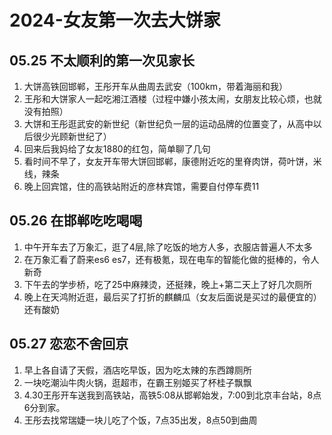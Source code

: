 # 2024-女友第一次去大饼家

## 05.25 不太顺利的第一次见家长

1. 大饼高铁回邯郸，王彤开车从曲周去武安（100km，带着海丽和我）
2. 王彤和大饼家人一起吃湘江酒楼（过程中嫌小孩太闹，女朋友比较心烦，也就没有拍照）
3. 大饼和王彤逛武安的新世纪（新世纪负一层的运动品牌的位置变了，从高中以后很少光顾新世纪了）
4. 回来后我妈给了女友1880的红包，简单聊了几句
5. 看时间不早了，女友开车带大饼回邯郸，康德附近吃的里脊肉饼，荷叶饼，米线，辣条
6. 晚上回宾馆，住的高铁站附近的彦林宾馆，需要自付停车费11


## 05.26 在邯郸吃吃喝喝

1. 中午开车去了万象汇，逛了4层,除了吃饭的地方人多，衣服店普遍人不太多
2. 在万象汇看了蔚来es6 es7，还有极氪，现在电车的智能化做的挺棒的，令人新奇
3. 下午去的学步桥，吃了25中麻辣烫，还挺辣，晚上+第二天上了好几次厕所
4. 晚上在天鸿附近逛，最后买了打折的麒麟瓜（女友后面说是买过的最便宜的）还有酸奶


## 05.27 恋恋不舍回京

1. 早上各自请了天假，酒店吃早饭，因为吃太辣的东西蹲厕所
2. 一块吃潮汕牛肉火锅，逛超市，在霸王别姬买了杯桂子飘飘
3. 4.30王彤开车送我到高铁站，高铁5:08从邯郸始发，7:00到北京丰台站，8点6分到家。
4. 王彤去找常瑞婕一块儿吃了个饭，7点35出发，8点50到曲周

